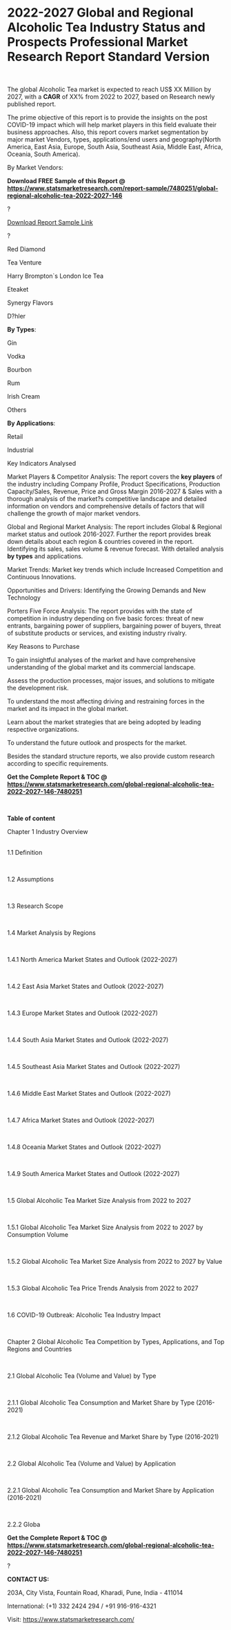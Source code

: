 <h1>2022-2027 Global and Regional Alcoholic Tea Industry Status and Prospects Professional Market Research Report Standard Version</h1><br/><p>The global Alcoholic Tea market is expected to reach US$ XX Million by 2027, with a <strong>CAGR</strong> of XX% from 2022 to 2027, based on Research newly published report.</p>
 
 
 
 <p>The prime objective of this report is to provide the insights on the post COVID-19 impact which will help market players in this field evaluate their business approaches. Also, this report covers market segmentation by major market Vendors, types, applications/end users and geography(North America, East Asia, Europe, South Asia, Southeast Asia, Middle East, Africa, Oceania, South America).</p>
 
 
 
 <p>By Market Vendors:</p>
 
 
 
 <div><b>Download FREE Sample of this Report @ <a href="https://www.statsmarketresearch.com/download-free-sample/7480251/global-regional-alcoholic-tea-2022-2027-146">https://www.statsmarketresearch.com/report-sample/7480251/global-regional-alcoholic-tea-2022-2027-146</a></b></div>
 
 
 
 <p>? </p>
 
 
 
 <p><a href="https://www.statsmarketresearch.com/download-free-sample/7480251/global-regional-alcoholic-tea-2022-2027-146">Download Report Sample Link</a></p>
 
 
 
 <p>? </p>
 
 
 
 <p>Red Diamond</p>
 
 
 
 <p>Tea Venture</p>
 
 
 
 <p>Harry Brompton`s London Ice Tea</p>
 
 
 
 <p>Eteaket</p>
 
 
 
 <p>Synergy Flavors</p>
 
 
 
 <p>D?hler</p>
 
 
 
 <p><strong>By Types</strong>:</p>
 
 
 
 <p>Gin</p>
 
 
 
 <p>Vodka</p>
 
 
 
 <p>Bourbon</p>
 
 
 
 <p>Rum</p>
 
 
 
 <p>Irish Cream</p>
 
 
 
 <p>Others</p>
 
 
 
 <p><strong><strong>By Applications</strong></strong>:</p>
 
 
 
 <p>Retail</p>
 
 
 
 <p>Industrial</p>
 
 
 
 <p>Key Indicators Analysed</p>
 
 
 
 <p>Market Players & Competitor Analysis: The report covers the <strong>key players</strong> of the industry including Company Profile, Product Specifications, Production Capacity/Sales, Revenue, Price and Gross Margin 2016-2027 & Sales with a thorough analysis of the market?s competitive landscape and detailed information on vendors and comprehensive details of factors that will challenge the growth of major market vendors.</p>
 
 
 
 <p>Global and Regional Market Analysis: The report includes Global & Regional market status and outlook 2016-2027. Further the report provides break down details about each region & countries covered in the report. Identifying its sales, sales volume & revenue forecast. With detailed analysis <strong>by types</strong> and applications.</p>
 
 
 
 <p>Market Trends: Market key trends which include Increased Competition and Continuous Innovations.</p>
 
 
 
 <p>Opportunities and Drivers: Identifying the Growing Demands and New Technology</p>
 
 
 
 <p>Porters Five Force Analysis: The report provides with the state of competition in industry depending on five basic forces: threat of new entrants, bargaining power of suppliers, bargaining power of buyers, threat of substitute products or services, and existing industry rivalry.</p>
 
 
 
 <p>Key Reasons to Purchase</p>
 
 
 
 <p>To gain insightful analyses of the market and have comprehensive understanding of the global market and its commercial landscape.</p>
 
 
 
 <p>Assess the production processes, major issues, and solutions to mitigate the development risk.</p>
 
 
 
 <p>To understand the most affecting driving and restraining forces in the market and its impact in the global market.</p>
 
 
 
 <p>Learn about the market strategies that are being adopted by leading respective organizations.</p>
 
 
 
 <p>To understand the future outlook and prospects for the market.</p>
 
 
 
 <p>Besides the standard structure reports, we also provide custom research according to specific requirements.</p>
 
 
 
 <div><b>Get the Complete Report & TOC @ <a href="https://www.statsmarketresearch.com/global-regional-alcoholic-tea-2022-2027-146-7480251">https://www.statsmarketresearch.com/global-regional-alcoholic-tea-2022-2027-146-7480251</a></b></div>
 
 
 
 <p><br />
 
 <b>Table of content</b></p>
 
 
 
 <p>Chapter 1 Industry Overview<br />
 
 <br />
 
 1.1 Definition<br />
 
 <br />
 
 1.2 Assumptions<br />
 
 <br />
 
 1.3 Research Scope<br />
 
 <br />
 
 1.4 Market Analysis by Regions<br />
 
 <br />
 
 1.4.1 North America Market States and Outlook (2022-2027)<br />
 
 <br />
 
 1.4.2 East Asia Market States and Outlook (2022-2027)<br />
 
 <br />
 
 1.4.3 Europe Market States and Outlook (2022-2027)<br />
 
 <br />
 
 1.4.4 South Asia Market States and Outlook (2022-2027)<br />
 
 <br />
 
 1.4.5 Southeast Asia Market States and Outlook (2022-2027)<br />
 
 <br />
 
 1.4.6 Middle East Market States and Outlook (2022-2027)<br />
 
 <br />
 
 1.4.7 Africa Market States and Outlook (2022-2027)<br />
 
 <br />
 
 1.4.8 Oceania Market States and Outlook (2022-2027)<br />
 
 <br />
 
 1.4.9 South America Market States and Outlook (2022-2027)<br />
 
 <br />
 
 1.5 Global Alcoholic Tea Market Size Analysis from 2022 to 2027<br />
 
 <br />
 
 1.5.1 Global Alcoholic Tea Market Size Analysis from 2022 to 2027 by Consumption Volume<br />
 
 <br />
 
 1.5.2 Global Alcoholic Tea Market Size Analysis from 2022 to 2027 by Value<br />
 
 <br />
 
 1.5.3 Global Alcoholic Tea Price Trends Analysis from 2022 to 2027<br />
 
 <br />
 
 1.6 COVID-19 Outbreak: Alcoholic Tea Industry Impact<br />
 
 <br />
 
 Chapter 2 Global Alcoholic Tea Competition by Types, Applications, and Top Regions and Countries<br />
 
 <br />
 
 2.1 Global Alcoholic Tea (Volume and Value) by Type<br />
 
 <br />
 
 2.1.1 Global Alcoholic Tea Consumption and Market Share by Type (2016-2021)<br />
 
 <br />
 
 2.1.2 Global Alcoholic Tea Revenue and Market Share by Type (2016-2021)<br />
 
 <br />
 
 2.2 Global Alcoholic Tea (Volume and Value) by Application<br />
 
 <br />
 
 2.2.1 Global Alcoholic Tea Consumption and Market Share by Application (2016-2021)<br />
 
 <br />
 
 2.2.2 Globa</p>
 
 
 
 <div><b>Get the Complete Report & TOC @ <a href="https://www.statsmarketresearch.com/global-regional-alcoholic-tea-2022-2027-146-7480251">https://www.statsmarketresearch.com/global-regional-alcoholic-tea-2022-2027-146-7480251</a></b></div>
 
 
 
 <p>? </p>
 
 
 
 <p><b>CONTACT US:</b><br />
 
 203A, City Vista, Fountain Road, Kharadi, Pune, India - 411014<br />
 
 International: (+1) 332 2424 294 / +91 916-916-4321<br />
 
 Visit: <a href="https://www.statsmarketresearch.com/">https://www.statsmarketresearch.com/</a></p>